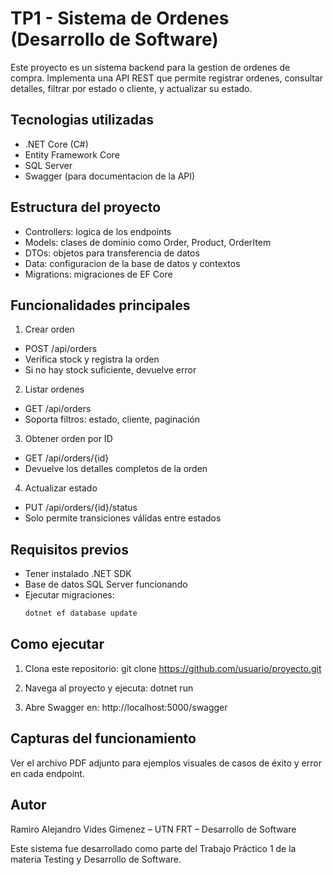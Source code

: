 
#  TP1 - Sistema de Ordenes (Desarrollo de Software)

Este proyecto es un sistema backend para la gestion de ordenes de compra. Implementa una API REST que permite registrar ordenes, consultar detalles, filtrar por estado o cliente, y actualizar su estado.

## Tecnologias utilizadas

- .NET Core (C#)
- Entity Framework Core
- SQL Server
- Swagger (para documentacion de la API)

##  Estructura del proyecto

- Controllers: logica de los endpoints
- Models: clases de dominio como Order, Product, OrderItem
- DTOs: objetos para transferencia de datos
- Data: configuracion de la base de datos y contextos
- Migrations: migraciones de EF Core

##  Funcionalidades principales

1.  Crear orden
   - POST /api/orders
   - Verifica stock y registra la orden
   - Si no hay stock suficiente, devuelve error

2.  Listar ordenes
   - GET /api/orders
   - Soporta filtros: estado, cliente, paginación

3.  Obtener orden por ID
   - GET /api/orders/{id}
   - Devuelve los detalles completos de la orden

4.  Actualizar estado
   - PUT /api/orders/{id}/status
   - Solo permite transiciones válidas entre estados

##  Requisitos previos

- Tener instalado .NET SDK
- Base de datos SQL Server funcionando
- Ejecutar migraciones:  
  ```bash
  dotnet ef database update
  ```

##  Como ejecutar

1. Clona este repositorio:
   git clone https://github.com/usuario/proyecto.git
   

2. Navega al proyecto y ejecuta:
   dotnet run

3. Abre Swagger en:
   http://localhost:5000/swagger
   
##  Capturas del funcionamiento

Ver el archivo PDF adjunto para ejemplos visuales de casos de éxito y error en cada endpoint.

##  Autor

Ramiro Alejandro Vides Gimenez – UTN FRT – Desarrollo de Software


Este sistema fue desarrollado como parte del Trabajo Práctico 1 de la materia Testing y Desarrollo de Software.
